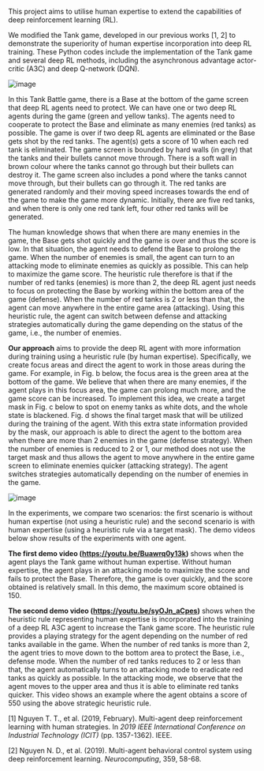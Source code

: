 This project aims to utilise human expertise to extend the capabilities of deep reinforcement learning (RL). 

We modified the Tank game, developed in our previous works [1, 2] to demonstrate the superiority of human expertise incorporation into deep RL training. These Python codes include the implementation of the Tank game and several deep RL methods, including the asynchronous advantage actor-critic (A3C) and deep Q-network (DQN).

![image](https://user-images.githubusercontent.com/59295532/113085936-71c6c380-922c-11eb-8748-dc629607f344.png)

In this Tank Battle game, there is a Base at the bottom of the game screen that deep RL agents need to protect. We can have one or two deep RL agents during the game (green and yellow tanks). The agents need to cooperate to protect the Base and eliminate as many enemies (red tanks) as possible. The game is over if two deep RL agents are eliminated or the Base gets shot by the red tanks. The agent(s) gets a score of 10 when each red tank is eliminated. The game screen is bounded by hard walls (in grey) that the tanks and their bullets cannot move through. There is a soft wall in brown colour where the tanks cannot go through but their bullets can destroy it. The game screen also includes a pond where the tanks cannot move through, but their bullets can go through it. The red tanks are generated randomly and their moving speed increases towards the end of the game to make the game more dynamic. Initially, there are five red tanks, and when there is only one red tank left, four other red tanks will be generated.

The human knowledge shows that when there are many enemies in the game, the Base gets shot quickly and the game is over and thus the score is low. In that situation, the agent needs to defend the Base to prolong the game. When the number of enemies is small, the agent can turn to an attacking mode to eliminate enemies as quickly as possible. This can help to maximize the game score. The heuristic rule therefore is that if the number of red tanks (enemies) is more than 2, the deep RL agent just needs to focus on protecting the Base by working within the bottom area of the game (defense). When the number of red tanks is 2 or less than that, the agent can move anywhere in the entire game area (attacking). Using this heuristic rule, the agent can switch between defense and attacking strategies automatically during the game depending on the status of the game, i.e., the number of enemies.

**Our approach** aims to provide the deep RL agent with more information during training using a heuristic rule (by human expertise). Specifically, we create focus areas and direct the agent to work in those areas during the game. For example, in Fig. b below, the focus area is the green area at the bottom of the game. We believe that when there are many enemies, if the agent plays in this focus area, the game can prolong much more, and the game score can be increased. To implement this idea, we create a target mask in Fig. c below to spot on enemy tanks as white dots, and the whole state is blackened. Fig. d shows the final target mask that will be utilized during the training of the agent. With this extra state information provided by the mask, our approach is able to direct the agent to the bottom area when there are more than 2 enemies in the game (defense strategy). When the number of enemies is reduced to 2 or 1, our method does not use the target mask and thus allows the agent to move anywhere in the entire game screen to eliminate enemies quicker (attacking strategy). The agent switches strategies automatically depending on the number of enemies in the game.

![image](https://user-images.githubusercontent.com/59295532/113088110-b05e7d00-9230-11eb-9ebb-b4f4f13ab47e.png)

In the experiments, we compare two scenarios: the first scenario is without human expertise (not using a heuristic rule) and the second scenario is with human expertise (using a heuristic rule via a target mask). The demo videos below show results of the experiments with one agent.

**The first demo video (https://youtu.be/Buawrq0y13k)** shows when the agent plays the Tank game without human expertise. Without human expertise, the agent plays in an attacking mode to maximize the score and fails to protect the Base. Therefore, the game is over quickly, and the score obtained is relatively small. In this demo, the maximum score obtained is 150.

**The second demo video (https://youtu.be/syOJn_aCpes)** shows when the heuristic rule representing human expertise is incorporated into the training of a deep RL A3C agent to increase the Tank game score. The heuristic rule provides a playing strategy for the agent depending on the number of red tanks available in the game. When the number of red tanks is more than 2, the agent tries to move down to the bottom area to protect the Base, i.e., defense mode. When the number of red tanks reduces to 2 or less than that, the agent automatically turns to an attacking mode to eradicate red tanks as quickly as possible. In the attacking mode, we observe that the agent moves to the upper area and thus it is able to eliminate red tanks quicker. This video shows an example where the agent obtains a score of 550 using the above strategic heuristic rule.

[1] Nguyen T. T., et al. (2019, February). Multi-agent deep reinforcement learning with human strategies. In _2019 IEEE International Conference on Industrial Technology (ICIT)_ (pp. 1357-1362). IEEE.

[2]	Nguyen N. D., et al. (2019). Multi-agent behavioral control system using deep reinforcement learning. _Neurocomputing_, 359, 58-68.
